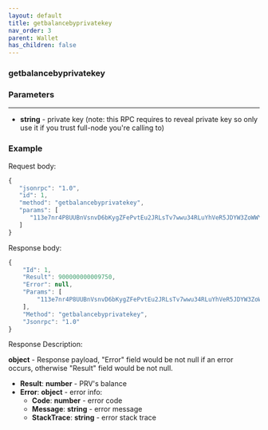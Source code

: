 ```yaml
---
layout: default
title: getbalancebyprivatekey
nav_order: 3
parent: Wallet
has_children: false
---
```


### getbalancebyprivatekey
### Parameters
---

- **string** - private key (note: this RPC requires to reveal private key so only use it if you trust full-node you're calling to)

### Example

Request body:
```javascript
{
   "jsonrpc": "1.0",
   "id": 1,
   "method": "getbalancebyprivatekey",
   "params": [
      "113e7nr4P8UUBnVsnvD6bKygZFePvtEu2JRLsTv7wwu34RLuYhVeR5JDYW3ZoWWYE5wYwHKzov2sFh9DAmBdAeqh6sabmRMHePpJATqFeRmY"
   ]
}
```
Response body:
```javascript
{
    "Id": 1,
    "Result": 900000000009750,
    "Error": null,
    "Params": [
        "113e7nr4P8UUBnVsnvD6bKygZFePvtEu2JRLsTv7wwu34RLuYhVeR5JDYW3ZoWWYE5wYwHKzov2sFh9DAmBdAeqh6sabmRMHePpJATqFeRmY"
    ],
    "Method": "getbalancebyprivatekey",
    "Jsonrpc": "1.0"
}
```
Response Description:

**object** - Response payload, "Error" field would be not null if an error occurs, otherwise "Result" field would be not null.

- **Result**: **number** - PRV's balance
- **Error**: **object** - error info:
    - **Code**: **number** - error code
    - **Message**: **string** - error message
    - **StackTrace**: **string** - error stack trace

